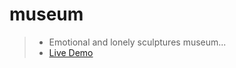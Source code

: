 # museum
> - Emotional and lonely sculptures museum...
> - [Live Demo](https://falovic.github.io/museum)
